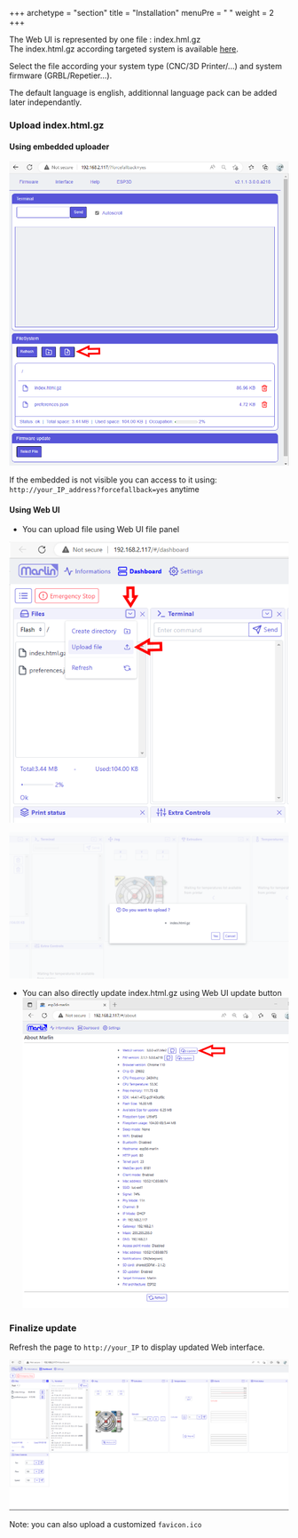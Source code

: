 +++
archetype = "section"
title = "Installation"
menuPre = "<i class='fas fa-hammer'></i> "
weight = 2
+++

The Web UI is represented by one file : index.hml.gz   
The index.html.gz according targeted system is available [here](https://github.com/luc-github/ESP3D-WEBUI/tree/3.0/dist).   

Select the file according your system type (CNC/3D Printer/...) and system firmware (GRBL/Repetier...).   

The default language is english, additionnal language pack can be added later independantly.

### Upload index.html.gz

#### Using embedded uploader

![image](embedded_fs.png)

If the embedded is not visible you can access to it using:
`http://your_IP_address?forcefallback=yes` anytime

#### Using Web UI
* You can upload file using Web UI file panel

![image](spiffs_access.png)

![image](spiffs_modal.png)

* You can also directly update index.html.gz using Web UI update button
![image](webui_update.png)

### Finalize update

Refresh the page to `http://your_IP` to display updated Web interface.

![image](full.png)

Note: you can also upload a customized `favicon.ico`
